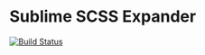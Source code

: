 Sublime SCSS Expander
=====================

[![Build Status](https://travis-ci.org/garetht/sublime-scss-expander.svg?branch=master)](https://travis-ci.org/garetht/sublime-scss-expander)
